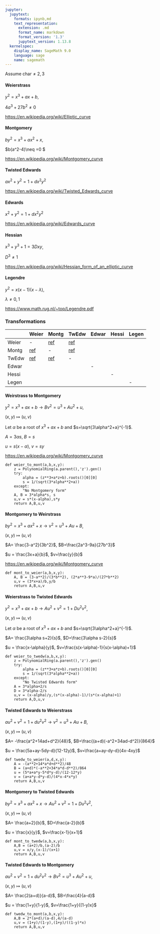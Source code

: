 ```yaml
---
jupyter:
  jupytext:
    formats: ipynb,md
    text_representation:
      extension: .md
      format_name: markdown
      format_version: '1.3'
      jupytext_version: 1.13.8
  kernelspec:
    display_name: SageMath 9.0
    language: sage
    name: sagemath
---
```


<!-- #region -->
Assume $\text{char}\neq 2,3$


#### Weierstrass
$y^2 = x^3+ax+b$, 

$4a^3+27b^2\neq 0$

https://en.wikipedia.org/wiki/Elliptic_curve
#### Montgomery

$by^2 = x^3+ax^2+x$,

$b(a^2-4)\neq =0 $

https://en.wikipedia.org/wiki/Montgomery_curve
#### Twisted Edwards

$ax^2+y^2=1+dx^2y^2$

https://en.wikipedia.org/wiki/Twisted_Edwards_curve
#### Edwards

$x^2+y^2=1+dx^2y^2$

https://en.wikipedia.org/wiki/Edwards_curve
#### Hessian

$x^3+y^3+1=3Dxy$,

$D^3\neq 1$

https://en.wikipedia.org/wiki/Hessian_form_of_an_elliptic_curve

#### Legendre

$y^2 = x(x-1)(x-\lambda)$,

$\lambda\neq 0,1$

https://www.math.rug.nl/~top/Legendre.pdf
<!-- #endregion -->

### Transformations

|   	|  Weier 	|   Montg 	|  TwEdw 	|  Edwar  	|  Hessi 	|   Legen	|
|---	|---	|---	|---	|----	|---	|---	|
|   Weier	|   -	| [ref](#weier_to_mont) 	|   [ref](#weier_to_twedw)	|    	|   	|   	|
|   Montg	|   [ref](#mont_to_weier)	|   - 	|  [ref](#mont_to_twedw) 	|   	|   	|   	|
|   TwEdw	|   [ref](#twedw_to_weier)	|  [ref](#twedw_to_mont) 	|   -	|    	|   	|   	|
|   Edwar	|   	|   	|   	|   -  	|   	|   	|
|   Hessi	|   	|   	|   	|    	|   -	|   	|
|   Legen	|   	|   	|   	|    	|   	|   - 	|


#### Weirstrass to Montgomery
<a id='weier_to_mont'></a>
$y^2 = x^3+ax+b \rightarrow Bv^2 = u^3+Au^2+u$, 

$(x,y)\mapsto (u,v)$

Let $\alpha$ be a root of $x^3+ax+b$ and $s=\sqrt{3\alpha^2+a}^{-1}$.

$A= 3\alpha s$, $B=s$ 

$u = s(x-\alpha)$, $v=sy$

https://en.wikipedia.org/wiki/Montgomery_curve


```sage
def weier_to_mont(a,b,x,y):
    z = PolynomialRing(a.parent(),'z').gen()
    try:
        alpha = (z**3+a*z+b).roots()[0][0]
        s = 1/(sqrt(3*alpha**2+a))
    except:
        "No Montgomery form"
    A, B = 3*alpha*s, s
    u,v = s*(x-alpha),s*y
    return A,B,u,v
```

<!-- #region -->
####  Montgomery to Weirstrass

$by^2 = x^3+ax^2+x \rightarrow v^2 = u^3+Au+B$, 

$(x,y)\mapsto (u,v)$


$A= \frac{3-a^2}{3b^2}$, $B=\frac{2a^3-9a}{27b^3}$ 

$u = \frac{3x+a}{b}$, $v=\frac{y}{b}$

https://en.wikipedia.org/wiki/Montgomery_curve
<a id='mont_to_weier'></a>
<!-- #endregion -->

```sage
def mont_to_weier(a,b,x,y):
    A, B = (3-a**2)/(3*b**2), (2*a**3-9*a)/(27*b**2)
    u,v = (3*x+a)/b,y/b
    return A,B,u,v
```

#### Weierstrass to Twisted Edwards

$y^2 = x^3+ax+b \rightarrow Au^2+v^2=1+Du^2v^2$, 

$(x,y)\mapsto (u,v)$

Let $\alpha$ be a root of $x^3+ax+b$ and $s=\sqrt{3\alpha^2+a}^{-1}$.

$A= \frac{3\alpha s+2}{s}$, $D=\frac{3\alpha s-2}{s}$ 

$u = \frac{x-\alpha}{y}$, $v=\frac{s(x-\alpha)-1}{s(x-\alpha)+1}$

<a id='weier_to_twedw'></a>

```sage
def weier_to_twedw(a,b,x,y):
    z = PolynomialRing(a.parent(),'z').gen()
    try:
        alpha = (z**3+a*z+b).roots()[0][0]
        s = 1/(sqrt(3*alpha**2+a))
    except:
        "No Twisted Edwards form"
    A = 3*alpha+2/s
    D = 3*alpha-2/s
    u,v = (x-alpha)/y,(s*(x-alpha)-1)/(s*(x-alpha)+1)
    return A,D,u,v
```

#### Twisted Edwards to Weierstrass

$au^2+v^2=1+du^2v^2 \rightarrow v^2 = u^3+Au+B$, 

$(x,y)\mapsto (u,v)$

$A= -\frac{a^2+14ad+d^2}{48}$, $B=\frac{(a+d)(-a^2+34ad-d^2)}{864}$ 

$u = \frac{5a+ay-5dy-d}{12-12y}$, $v=\frac{a+ay-dy-d}{4x-4xy}$

<a id='twedw_to_weier'></a>

```sage
def twedw_to_weier(a,d,x,y):
    A = -(a**2+14*a*d+d**2)/48
    B = (a+d)*(-a**2+34*a*d-d**2)/864
    u = (5*a+a*y-5*d*y-d)/(12-12*y)
    v = (a+a*y-d*y-d)/(4*x-4*x*y)
    return A,B,u,v
```

#### Montgomery to Twisted Edwards

$by^2 = x^3+ax^2+x \rightarrow Au^2+v^2=1+Du^2v^2$, 

$(x,y)\mapsto (u,v)$

$A= \frac{a+2}{b}$, $D=\frac{a-2}{b}$ 

$u = \frac{x}{y}$, $v=\frac{x-1}{x+1}$

<a id='mont_to_twedw'></a>

```sage
def mont_to_twedw(a,b,x,y):
    A,B = (a+2)/b,(a-2)/b
    u,v = x/y,(x-1)/(x+1)
    return A,B,u,v
```

####  Twisted Edwards to Montgomery

$au^2+v^2=1+du^2v^2 \rightarrow Bv^2 = u^3+Au^2+u$, 

$(x,y)\mapsto (u,v)$

$A= \frac{2(a+d)}{a-d}$, $B=\frac{4}{a-d}$ 

$u = \frac{1+y}{1-y}$, $v=\frac{1+y}{(1-y)x}$

<a id='twedw_to_mont'></a>

```sage
def twedw_to_mont(a,b,x,y):
    A,B = 2*(a+d)/(a-d),4/(a-d)
    u,v = (1+y)/(1-y),(1+y)/((1-y)*x)
    return A,B,u,v
```

```sage

```

```sage

```
